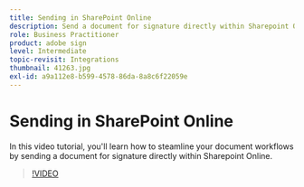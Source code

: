 ```yaml
---
title: Sending in SharePoint Online
description: Send a document for signature directly within Sharepoint Online
role: Business Practitioner
product: adobe sign
level: Intermediate
topic-revisit: Integrations
thumbnail: 41263.jpg
exl-id: a9a112e8-b599-4578-86da-8a8c6f22059e
---
```

# Sending in SharePoint Online

In this video tutorial, you'll learn how to steamline your document workflows by sending a document for signature directly within Sharepoint Online.

>[!VIDEO](https://video.tv.adobe.com/v/41263?hidetitle=true)
